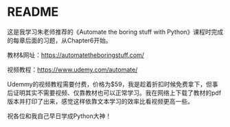 # README

这是我学习朱老师推荐的《Automate the boring stuff with Python》课程时完成的每章后面的习题，从Chapter6开始。

教材&网址：https://automatetheboringstuff.com/

视频教程：https://www.udemy.com/automate/

Udemmy的视频教程需要付费，价格为$59，我是趁着折扣时候免费拿下，但事后证明其实不需要视频、仅靠教材也可以正常学习。我在网络上下载了教材的pdf版本并打印了出来，感觉这样依靠文本学习的效率比看视频更高一些。

祝各位和我自己早日学成Python大神！